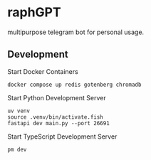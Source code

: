 # raphGPT

multipurpose telegram bot for personal usage.

## Development

Start Docker Containers

```shell
docker compose up redis gotenberg chromadb
```

Start Python Development Server

```shell
uv venv
source .venv/bin/activate.fish
fastapi dev main.py --port 26691
```

Start TypeScript Development Server

```shell
pm dev
```
